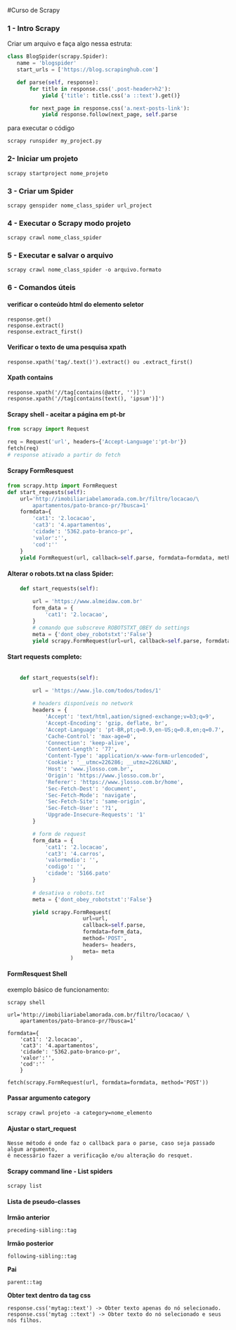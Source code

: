 #Curso de Scrapy

### 1 - Intro Scrapy

Criar um arquivo e faça algo nessa estruta:

 ```py
class BlogSpider(scrapy.Spider):
    name = 'blogspider'
    start_urls = ['https://blog.scrapinghub.com']

    def parse(self, response):
        for title in response.css('.post-header>h2'):
            yield {'title': title.css('a ::text').get()}

        for next_page in response.css('a.next-posts-link'):
            yield response.follow(next_page, self.parse 
```
para executar o código

    scrapy runspider my_project.py  

### 2- Iniciar um projeto

    scrapy startproject nome_projeto 

### 3 - Criar um Spider

    scrapy genspider nome_class_spider url_project 

### 4 - Executar o Scrapy modo projeto

    scrapy crawl nome_class_spider 

### 5 - Executar e salvar o arquivo

    scrapy crawl nome_class_spider -o arquivo.formato 

### 6 - Comandos úteis

#### verificar o conteúdo html do elemento seletor
    
    response.get()
    response.extract() 
    response.extract_first() 

#### Verificar o texto de uma pesquisa xpath

    response.xpath('tag/.text()').extract() ou .extract_first() 

#### Xpath contains

    response.xpath('//tag[contains(@attr, '')]') 
    response.xpath('//tag[contains(text(), 'ipsum')]') 

#### Scrapy shell - aceitar a página em pt-br

```py
from scrapy import Request

req = Request('url', headers={'Accept-Language':'pt-br'})
fetch(req)
# response ativado a partir do fetch
```

#### Scrapy FormResquest
 
```py
from scrapy.http import FormRequest
def start_requests(self):
    url='http://imobiliariabelamorada.com.br/filtro/locacao/\
        apartamentos/pato-branco-pr/?busca=1'
    formdata={
        'cat1': '2.locacao', 
        'cat3': '4.apartamentos', 
        'cidade': '5362.pato-branco-pr', 
        'valor':'', 
        'cod':''
    }
    yield FormRequest(url, callback=self.parse, formdata=formdata, method='POST')
```

#### Alterar o robots.txt na class Spider:
```py
    def start_requests(self):
        
        url = 'https://www.almeidaw.com.br'
        form_data = {
            'cat1': '2.locacao',
        }
        # comando que subscreve ROBOTSTXT_OBEY do settings
        meta = {'dont_obey_robotstxt':'False'}
        yield scrapy.FormRequest(url=url, callback=self.parse, formdata=form_data ,method='POST', meta= meta)

```

#### Start requests completo:
```py

    def start_requests(self):
        
        url = 'https://www.jlo.com/todos/todos/1'

        # headers disponíveis no network
        headers = {
            'Accept': 'text/html,aation/signed-exchange;v=b3;q=9',
            'Accept-Encoding': 'gzip, deflate, br',
            'Accept-Language': 'pt-BR,pt;q=0.9,en-US;q=0.8,en;q=0.7',
            'Cache-Control': 'max-age=0',
            'Connection': 'keep-alive',
            'Content-Length': '77',
            'Content-Type': 'application/x-www-form-urlencoded',
            'Cookie': '__utmc=226286; __utmz=226LNAD',
            'Host': 'www.jlosso.com.br',
            'Origin': 'https://www.jlosso.com.br',
            'Referer': 'https://www.jlosso.com.br/home',
            'Sec-Fetch-Dest': 'document',
            'Sec-Fetch-Mode': 'navigate',
            'Sec-Fetch-Site': 'same-origin',
            'Sec-Fetch-User': '?1',
            'Upgrade-Insecure-Requests': '1'
        }

        # form de request
        form_data = {
            'cat1': '2.locacao',
            'cat3': '4.carros',
            'valormedio': '',
            'codigo': '',
            'cidade': '5166.pato'
        }
        
        # desativa o robots.txt
        meta = {'dont_obey_robotstxt':'False'}

        yield scrapy.FormRequest(
                        url=url,
                        callback=self.parse,
                        formdata=form_data,
                        method='POST',
                        headers= headers,
                        meta= meta
                    )
```

####  FormResquest Shell
exemplo básico de funcionamento:
~~~shell
scrapy shell
~~~

~~~shell
url='http://imobiliariabelamorada.com.br/filtro/locacao/ \
    apartamentos/pato-branco-pr/?busca=1'
~~~
 
~~~shell
formdata={
    'cat1': '2.locacao', 
    'cat3': '4.apartamentos', 
    'cidade': '5362.pato-branco-pr', 
    'valor':'', 
    'cod':''
    } 
~~~

~~~shell
fetch(scrapy.FormRequest(url, formdata=formdata, method='POST'))
~~~

#### Passar argumento category

    scrapy crawl projeto -a category=nome_elemento

#### Ajustar o start_request

    Nesse método é onde faz o callback para o parse, caso seja passado algum argumento,
    é necessário fazer a verificação e/ou alteração do resquet.

#### Scrapy command line - List spiders

    scrapy list

#### Lista de pseudo-classes

**Irmão anterior**
        
    preceding-sibling::tag

**Irmão posterior**
    
    following-sibling::tag

**Pai**
   
    parent::tag

**Obter text dentro da tag css**

    response.css('mytag::text') -> Obter texto apenas do nó selecionado.
    response.css('mytag ::text') -> Obter texto do nó selecionado e seus nós filhos.

